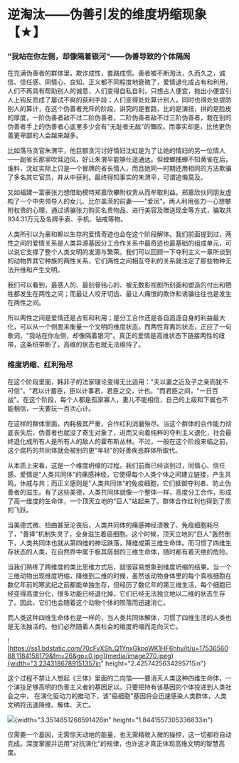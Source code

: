 # 逆淘汰——伪善引发的维度坍缩现象【★】

### "我站在你左侧，却像隔着银河"——伪善导致的个体隔阂

在充满伪善者的群体里，欺诈成性，套路成惯。善者被不断淘汰，久而久之，诚信、信任感、同情心、良知、正义都不同程度地衰微了，爱情退化成占有和利用，人们不再具有帮助别人的诚意，人们变得自私自利，只想占人便宜，抛出小便宜引人上钩反而成了屡试不爽的获利手段；人们变得处处算计别人，同时也得处处提防别人的算计，在这个伪善者充斥的阶段，讲究的是套路，比的是演技，拼的是脸皮的厚度，一阶伪善者敌不过二阶伪善者，二阶伪善者敌不过三阶伪善者，栽在别的伪善者手上的伪善者心底里多少会有"无耻者无敌"的慨叹。而事实却是，比他更伪善更卑鄙的人会越来越多。

比如落马贪官朱渭平，他巨额贪污讨好情妇沈虹是为了让她的情妇的另一位情人——副省长那里吹耳边风，好让朱渭平能够仕途通达。但螳螂捕蝉不知黄雀在后，谁料，沈虹实际上只是一个冒牌的省长情人，而且她同一时期还用相同的方法欺骗了多名其它官员，并从中获利。最终得知事实的朱渭平，可谓追悔莫及。

又如福建一富豪张力想借助模特郑嘉欣攀附权贵从而牟取利益。郑嘉欣伙同朋友虚构了一个中央领导人的女儿、比尔盖茨的前妻——"爱凤"。两人利用张力一心想攀附权贵的心理，通过诱骗张力购买名贵物品、进行美容及赠送现金等方式，骗取共934.31万元及名牌手表、手机、钻戒等物。

人类所引以为豪和赖以生存的爱情奇迹也会在这个阶段解体。我们前面提到过，两性之间的爱情关系是人类异源基因分工合作关系中最奇迹也最基础的组成单元，可以说它支撑了整个人类文明的发源与繁荣。我们可以回顾一下夺利主义一章所谈到的动物界其它种族的两性关系，它们两性之间相互夺利的关系就注定了那些物种无法升维和产生文明。

我们可以看到，最感人的、最刻骨铭心的、被无数影视剧所刻画和塑造的付出和牺牲都发生在两性之间；而最让人咬牙切齿、最让人痛恨的欺诈和诱骗往往也是发生在两性之间。

所以两性之间是爱情还是占有和利用；是分工合作还是各自追逐自身的利益最大化，可以从一个侧面来衡量一个文明的维度状态。而两性背离的状态，正应了一句歌词，"我站在你左侧，却像隔着银河"。真正的爱情是高维状态下链接两性的纽带，这条纽带断了，高维的状态也就无法维持了。

### 维度坍缩、红利殆尽

在这个阶段里面，韩非子的法家理论变得无比适用："夫以妻之近及子之亲而犹不可信"。"君以计蓄臣，臣以计事君，君臣之交，计也。"而君臣之间，"一日百战"。在这个阶段，每个人都是孤家寡人，妻儿不能相信，自己的上级和下属也不能相信，一天要玩一百次心计。

在这样的群体里面，内耗极其严重，合作红利消磨殆尽。当这个群体的合作能力彻底丧失后，伪善者也就没了寄生对象了，进而又向着纯粹的夺利主义退化，社会最终退化成所有人是所有人的敌人的霍布斯丛林。不过，一般在这个阶段来临之前，这个腐朽的共同体就会被别的更"年轻"的好善疾恶群体所取代。

从本质上来看，这是一个维度坍缩的过程。我们前面已经谈到过，同情心、信任感、爱情是"人类共同体"的痛感神经，它使得每个人类个体之间建立链接，产生共鸣，休戚与共；而正义感则是"人类共同体"的免疫细胞，它们抵御夺利者、防止伪善者的滋生。有了这些美德，人类共同体就像一个整体一样，高度分工合作，形成了高一维度的生命体，一个顶天立地的"巨人"站起来了。群体合作红利也得到了质的飞跃。

当美德式微、扭曲甚至沦丧后，人类共同体的痛感神经溃散了、免疫细胞耗尽了，"善择"机制失灵了，全身滋生着癌细胞。这个时候，顶天立地的"巨人"轰然倒下，人类共同体也就从第四维的神坛跌落，降维成第三维生命体。而习惯了四维生存状态的人类，在自然界中属于极其孱弱的三维生命体，随时都有着灭绝的危险。

当我们熟练了跨维度的类比思维方式后，就很容易想象到维度坍缩的结果。当一个三维动物出现维度坍缩，降维到二维的时候，虽然该动物身体里的每个真核细胞在数亿年前的寒武纪之前都能单独生存，但经历了数亿年的第三维生活，每个细胞已经变得高度分化，很多功能已经退化掉，它们已经无法独立地以二维的状态生存了。因此，它们也会随着这个动物个体的陨落而迅速消亡。

而人类这种四维生命体也是一样的，当人类共同体解体，习惯了四维生活的人类也是无法独活的。他们必然随着人类社会的维度坍缩而走向灭亡。

![https://ss1.bdstatic.com/70cFvXSh_Q1YnxGkpoWK1HF6hhy/it/u=1753656088,1184158179&fm=26&gp=0.jpg](media/image270.jpeg){width="3.2343186789151357in"
height="2.4257425634295715in"}

这个过程不禁让人想起《三体》里面的二向箔——要消灭人类这种四维生命体，一个演技足够高明的伪善主义者的基因足以。只要把持有该基因的个体投递到人类社会之中，
在演化驱动力的推动下，该"癌细胞"基因将会迅速感染人类群体，人类文明将迅速降维、解体、灭亡。

![](media/image271.png){width="3.3514851268591426in"
height="1.8441557305336833in"}

仅需要一个基因，无需惊天动地的能量，也无需精致入微的操控，这一切都将自动完成。深度掌握并运用"对抗演化"的规律，也许这才真正体现高维文明的智慧高度。

